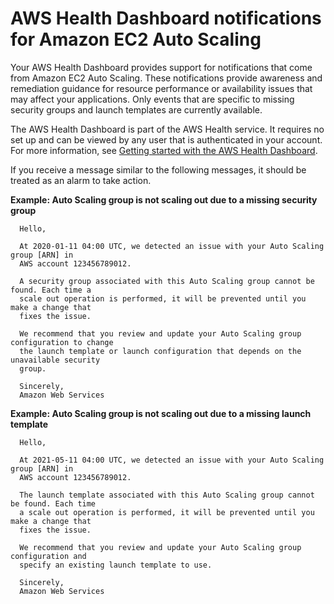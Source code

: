 # AWS Health Dashboard notifications for Amazon EC2 Auto Scaling<a name="monitoring-personal-health-dashboard"></a>

Your AWS Health Dashboard provides support for notifications that come from Amazon EC2 Auto Scaling\. These notifications provide awareness and remediation guidance for resource performance or availability issues that may affect your applications\. Only events that are specific to missing security groups and launch templates are currently available\. 

The AWS Health Dashboard is part of the AWS Health service\. It requires no set up and can be viewed by any user that is authenticated in your account\. For more information, see [Getting started with the AWS Health Dashboard](https://docs.aws.amazon.com/health/latest/ug/getting-started-phd.html)\. 

If you receive a message similar to the following messages, it should be treated as an alarm to take action\.

**Example: Auto Scaling group is not scaling out due to a missing security group**

```
  Hello,

  At 2020-01-11 04:00 UTC, we detected an issue with your Auto Scaling group [ARN] in
  AWS account 123456789012.

  A security group associated with this Auto Scaling group cannot be found. Each time a 
  scale out operation is performed, it will be prevented until you make a change that 
  fixes the issue.

  We recommend that you review and update your Auto Scaling group configuration to change 
  the launch template or launch configuration that depends on the unavailable security 
  group.
        
  Sincerely, 
  Amazon Web Services
```

**Example: Auto Scaling group is not scaling out due to a missing launch template**

```
  Hello,  

  At 2021-05-11 04:00 UTC, we detected an issue with your Auto Scaling group [ARN] in 
  AWS account 123456789012.

  The launch template associated with this Auto Scaling group cannot be found. Each time 
  a scale out operation is performed, it will be prevented until you make a change that 
  fixes the issue.

  We recommend that you review and update your Auto Scaling group configuration and 
  specify an existing launch template to use.
        
  Sincerely, 
  Amazon Web Services
```